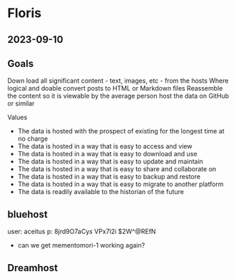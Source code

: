 # Floris

## 2023-09-10

## Goals

Down load all significant content - text, images, etc - from the hosts
Where logical and doable convert posts to HTML or Markdown files
Reassemble the content so it is viewable by the average person
host the data on GitHub or similar

Values
* The data is hosted with the prospect of existing for the longest time at no charge
* The data is hosted in a way that is easy to access and view
* The data is hosted in a way that is easy to download and use
* The data is hosted in a way that is easy to update and maintain
* The data is hosted in a way that is easy to share and collaborate on
* The data is hosted in a way that is easy to backup and restore
* The data is hosted in a way that is easy to migrate to another platform
* The data is readily available to the historian of the future

## bluehost

user: aceitus
p: 8jrd9O7aCy*s*  VPx7l2i  $2W^@REfN

* can we get mementomori-1 working again?

## Dreamhost


